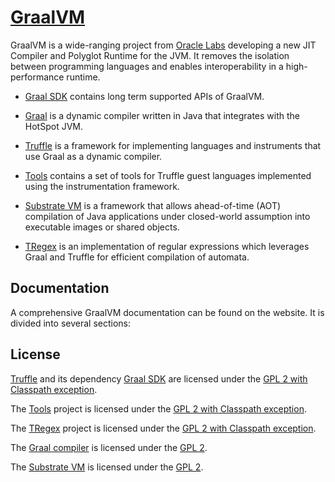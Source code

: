 # [GraalVM](https://graalvm.org/)

GraalVM is a wide-ranging project from [Oracle Labs](https://labs.oracle.com/pls/apex/f?p=LABS:10::::::) developing a new JIT Compiler and Polyglot Runtime for the JVM. It removes the isolation between programming languages and enables interoperability in a high-performance runtime.

* [Graal SDK](../sdk) contains long term supported APIs of GraalVM.

* [Graal](../compiler) is a dynamic compiler written in Java that integrates with the HotSpot JVM.

* [Truffle](../truffle) is a framework for implementing languages and instruments that use Graal as a dynamic compiler.

* [Tools](../tools) contains a set of tools for Truffle guest languages implemented using the instrumentation framework.

* [Substrate VM](../substratevm) is a framework that allows ahead-of-time (AOT) compilation of Java applications under closed-world assumption into executable images or shared objects.

* [TRegex](../regex) is an implementation of regular expressions which leverages Graal and Truffle for efficient compilation of automata.

## Documentation

A comprehensive GraalVM documentation can be found on the website.
It is divided into several sections:

## License

[Truffle](../truffle) and its dependency [Graal SDK](../sdk) are licensed under the [GPL 2 with Classpath exception](../truffle/LICENSE.GPL.md).

The [Tools](../tools) project is licensed under the [GPL 2 with Classpath exception](../tools/LICENSE.GPL.md).

The [TRegex](../regex) project is licensed under the [GPL 2 with Classpath exception](../regex/LICENSE.GPL.md).

The [Graal compiler](../compiler) is licensed under the [GPL 2](../compiler/LICENSE.md).

The [Substrate VM](../substratevm) is licensed under the [GPL 2](../substratevm/LICENSE.md).

